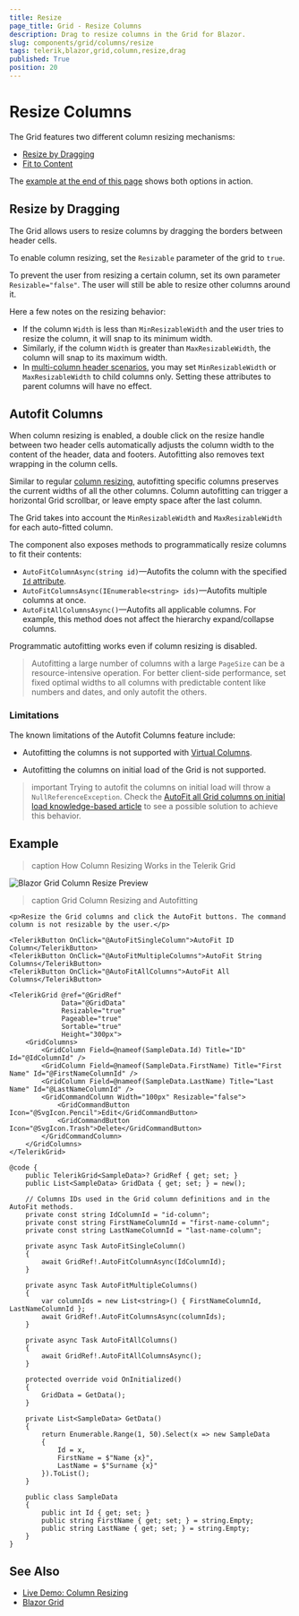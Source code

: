 ```yaml
---
title: Resize
page_title: Grid - Resize Columns
description: Drag to resize columns in the Grid for Blazor.
slug: components/grid/columns/resize
tags: telerik,blazor,grid,column,resize,drag
published: True
position: 20
---
```


# Resize Columns

The Grid features two different column resizing mechanisms:

* [Resize by Dragging](#resize-by-dragging)
* [Fit to Content](#autofit-columns)

The [example at the end of this page](#example) shows both options in action.

## Resize by Dragging

The Grid allows users to resize columns by dragging the borders between header cells.

To enable column resizing, set the `Resizable` parameter of the grid to `true`.

To prevent the user from resizing a certain column, set its own parameter `Resizable="false"`. The user will still be able to resize other columns around it.

Here a few notes on the resizing behavior:

* If the column `Width` is less than `MinResizableWidth` and the user tries to resize the column, it will snap to its minimum width.
* Similarly, if the column `Width` is greater than `MaxResizableWidth`, the column will snap to its maximum width.
* In [multi-column header scenarios](slug:grid-columns-multiple-column-headers), you may set `MinResizableWidth` or `MaxResizableWidth` to child columns only. Setting these attributes to parent columns will have no effect.

## Autofit Columns

When column resizing is enabled, a double click on the resize handle between two header cells automatically adjusts the column width to the content of the header, data and footers. Autofitting also removes text wrapping in the column cells.

Similar to regular [column resizing](#resize-by-dragging), autofitting specific columns preserves the current widths of all the other columns. Column autofitting can trigger a horizontal Grid scrollbar, or leave empty space after the last column.

The Grid takes into account the `MinResizableWidth` and `MaxResizableWidth` for each auto-fitted column.

The component also exposes methods to programmatically resize columns to fit their contents:

* `AutoFitColumnAsync(string id)`—Autofits the column with the specified [`Id` attribute](slug:components/treelist/columns/bound#identification).
* `AutoFitColumnsAsync(IEnumerable<string> ids)`—Autofits multiple columns at once.
* `AutoFitAllColumnsAsync()`—Autofits all applicable columns. For example, this method does not affect the hierarchy expand/collapse columns.

Programmatic autofitting works even if column resizing is disabled.

> Autofitting a large number of columns with a large `PageSize` can be a resource-intensive operation. For better client-side performance, set fixed optimal widths to all columns with predictable content like numbers and dates, and only autofit the others.

### Limitations

The known limitations of the Autofit Columns feature include:

* Autofitting the columns is not supported with [Virtual Columns](slug:grid-columns-virtual).

* Autofitting the columns on initial load of the Grid is not supported.

>important Trying to autofit the columns on initial load will throw a `NullReferenceException`. Check the [AutoFit all Grid columns on initial load knowledge-based article](slug:grid-autofit-columns-on-initial-load) to see a possible solution to achieve this behavior. 

## Example

>caption How Column Resizing Works in the Telerik Grid

![Blazor Grid Column Resize Preview](images/column-resize-preview.gif)

>caption Grid Column Resizing and Autofitting

````RAZOR
<p>Resize the Grid columns and click the AutoFit buttons. The command column is not resizable by the user.</p>

<TelerikButton OnClick="@AutoFitSingleColumn">AutoFit ID Column</TelerikButton>
<TelerikButton OnClick="@AutoFitMultipleColumns">AutoFit String Columns</TelerikButton>
<TelerikButton OnClick="@AutoFitAllColumns">AutoFit All Columns</TelerikButton>

<TelerikGrid @ref="@GridRef"
             Data="@GridData"
             Resizable="true"
             Pageable="true"
             Sortable="true"
             Height="300px">
    <GridColumns>
        <GridColumn Field=@nameof(SampleData.Id) Title="ID" Id="@IdColumnId" />
        <GridColumn Field=@nameof(SampleData.FirstName) Title="First Name" Id="@FirstNameColumnId" />
        <GridColumn Field=@nameof(SampleData.LastName) Title="Last Name" Id="@LastNameColumnId" />
        <GridCommandColumn Width="100px" Resizable="false">
            <GridCommandButton Icon="@SvgIcon.Pencil">Edit</GridCommandButton>
            <GridCommandButton Icon="@SvgIcon.Trash">Delete</GridCommandButton>
        </GridCommandColumn>
    </GridColumns>
</TelerikGrid>

@code {
    public TelerikGrid<SampleData>? GridRef { get; set; }
    public List<SampleData> GridData { get; set; } = new();

    // Columns IDs used in the Grid column definitions and in the AutoFit methods.
    private const string IdColumnId = "id-column";
    private const string FirstNameColumnId = "first-name-column";
    private const string LastNameColumnId = "last-name-column";

    private async Task AutoFitSingleColumn()
    {
        await GridRef!.AutoFitColumnAsync(IdColumnId);
    }

    private async Task AutoFitMultipleColumns()
    {
        var columnIds = new List<string>() { FirstNameColumnId, LastNameColumnId };
        await GridRef!.AutoFitColumnsAsync(columnIds);
    }

    private async Task AutoFitAllColumns()
    {
        await GridRef!.AutoFitAllColumnsAsync();
    }

    protected override void OnInitialized()
    {
        GridData = GetData();
    }

    private List<SampleData> GetData()
    {
        return Enumerable.Range(1, 50).Select(x => new SampleData
        {
            Id = x,
            FirstName = $"Name {x}",
            LastName = $"Surname {x}"
        }).ToList();
    }

    public class SampleData
    {
        public int Id { get; set; }
        public string FirstName { get; set; } = string.Empty;
        public string LastName { get; set; } = string.Empty;
    }
}
````

## See Also

  * [Live Demo: Column Resizing](https://demos.telerik.com/blazor-ui/grid/column-resizing)
  * [Blazor Grid](slug:grid-overview)
